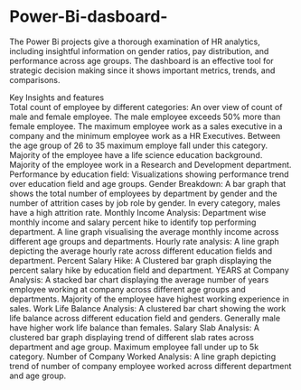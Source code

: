 # Power-Bi-dasboard-
The Power Bi projects give a thorough examination of HR analytics, including insightful information on gender ratios, pay distribution, and performance across age groups. The dashboard is an effective tool for strategic decision making since it shows important metrics, trends, and comparisons. 

Key Insights and features    
Total count of employee by different categories: An over view of count of male and female employee. The male employee exceeds 50% more than female employee. The maximum employee work as a sales executive in a company and the minimum employee work as a HR Executives. Between the age group of 26 to 35 maximum employe fall under this category. Majority of the employee have a life science education background. Majority of the employee work in a Research and Development department. 
Performance by education field: Visualizations showing performance trend over education field and age groups. 
Gender Breakdown: A bar graph that shows the total number of employees by department by gender and the number of attrition cases by job role by gender. In every category, males have a high attrition rate. 
Monthly Income Analysis: Department wise monthly income and salary percent hike to identify top performing department. A line graph visualising the average monthly income across different age groups and departments. 
Hourly rate analysis: A line graph depicting the average hourly rate across different education fields and department. 
Percent Salary Hike: A Clustered bar graph displaying the percent salary hike by education field and department. 
YEARS at Company Analysis: A stacked bar chart displaying the average number of years employee working at company across different age groups and departments. Majority of the employee have highest working experience in sales. 
Work Life Balance Analysis: A clustered bar chart showing the work life balance across different education field and genders. Generally male have higher work life balance than females. 
Salary Slab Analysis: A clustered bar graph displaying trend of different slab rates across department and age group. Maximum employee fall under up to 5k category. 
Number of Company Worked Analysis: A line graph depicting trend of number of company employee worked across different department and age group. 

